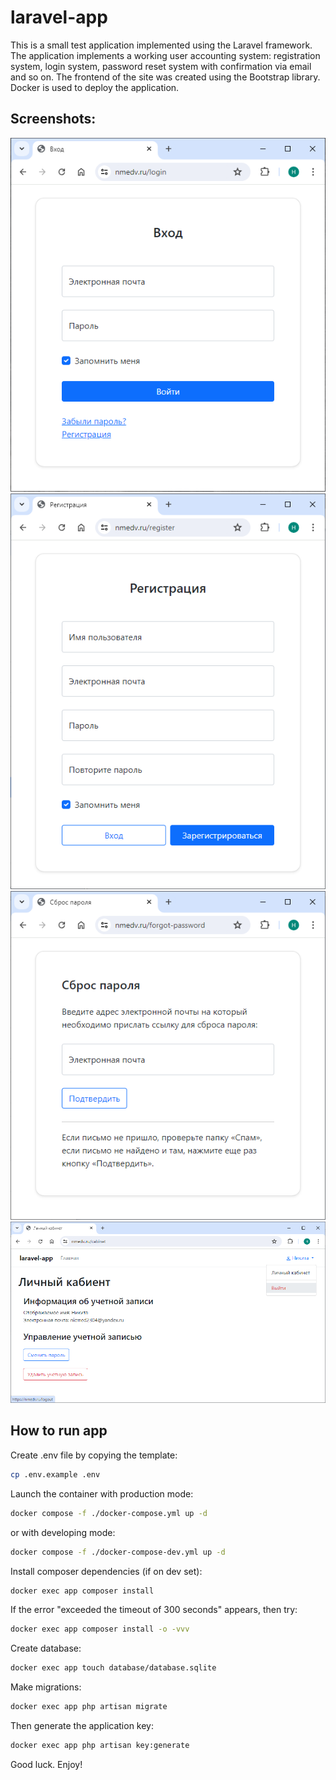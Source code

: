 # laravel-app

This is a small test application implemented using the Laravel framework. The application implements a working user accounting system: registration system, login system, password reset system with confirmation via email and so on. The frontend of the site was created using the Bootstrap library. Docker is used to deploy the application.

## Screenshots:

![Login form](screenshots/login.png)
![Register form](screenshots/register.png)
![Forgot password form](screenshots/forgot-password.png)
![Cabinet](screenshots/lk.png)

## How to run app

Create .env file by copying the template:
```bash
cp .env.example .env
```

Launch the container with production mode:
```bash
docker compose -f ./docker-compose.yml up -d
```

or with developing mode:
```bash
docker compose -f ./docker-compose-dev.yml up -d
```

Install composer dependencies (if on dev set):
```bash
docker exec app composer install
```

If the error "exceeded the timeout of 300 seconds" appears, then try:
```bash
docker exec app composer install -o -vvv
```

Create database:
```bash
docker exec app touch database/database.sqlite
```

Make migrations:
```bash
docker exec app php artisan migrate
```


Then generate the application key:
```bash
docker exec app php artisan key:generate
```


Good luck. Enjoy!
